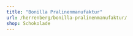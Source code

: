 ```yaml
---
title: "Bonilla Pralinenmanufaktur"
url: /herrenberg/bonilla-pralinenmanufaktur/
shop: Schokolade
---
```

